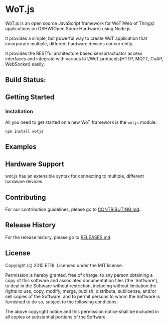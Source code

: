 # WoT.js

WoT.js is an open source JavaScript framework for WoT(Web of Things) applications on OSHW(Open Soure Hardware) using Node.js

It provides a simple, but powerful way to create WoT application that incorporate 
multiple, different hardware devices concurrently. 

It provides the RESTful architecture based sensor/actuator access interfaces and 
integrate with various IoT/WoT protocols(HTTP, MQTT, CoAP, WebSocket) easily. 

## Build Status:

## Getting Started

### Installation

All you need to get started on a new WoT framework is the `wotjs` module:

    npm install wotjs

## Examples

## Hardware Support

wot.js has an extensible syntax for connecting to multiple, different hardware
devices. 

## Contributing

For our contribution guidelines, please go to [CONTRIBUTING.md](https://github.com/hollobit/wotjs/blob/master/CONTRIBUTING.md).

## Release History

For the release history, please go to [RELEASES.md](https://github.com/hollobit/wotjs/blob/master/RELEASES.md).

## License

Copyright (c) 2015 ETRI. Licensed under the MIT license.

Permission is hereby granted, free of charge, to any person obtaining a copy of this software and associated documentation files (the 'Software'), to deal in the Software without restriction, including without limitation the rights to use, copy, modify, merge, publish, distribute, sublicense, and/or sell copies of the Software, and to permit persons to whom the Software is furnished to do so, subject to the following conditions:

The above copyright notice and this permission notice shall be included in all copies or substantial portions of the Software.
